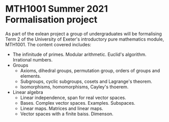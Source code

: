 # MTH1001 Summer 2021 Formalisation project

As part of the exlean project a group of undergraduates will be formalising Term 2 of the University of Exeter's introductory pure mathematics module, MTH1001.
The content covered includes:

* The infinitude of primes. Modular arithmetic. Euclid's algorithm. Irrational numbers.
* Groups
  * Axioms, dihedral groups, permutation group, orders of groups and elements.
  * Subgroups, cyclic subgroups, cosets and Lagrange's theorem.
  * Isomorphisms, homomorphisms, Cayley's thoerem.
* Linear algebra
  * Linear independence, span for real vector spaces.
  * Bases. Complex vector spaces. Examples. Subspaces.
  * Linear maps. Matrices and linear maps.
  * Vector spaces with a finite baiss. Dimenson.
